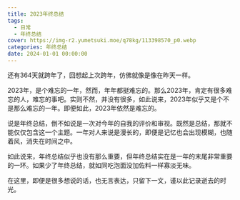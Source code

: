 ```yaml
---
title: 2023年终总结
tags:
  - 日常
  - 年终总结
cover: https://img-r2.yumetsuki.moe/q78kg/113398570_p0.webp
categories: 年终总结
date: 2024-01-01 00:00:00
---
```

还有364天就跨年了，回想起上次跨年，仿佛就像是像在昨天一样。

2023年，是个难忘的一年，然而，年年都挺难忘的。那么2023年，肯定有很多难忘的人，难忘的事吧。实则不然，并没有很多，如此说来，2023年似乎又是个不是那么难忘的一年。即便如此，2023年依然是难忘的。

说是年终总结，倒不如说是一次对今年的自我的评价和审视。既然是总结，那就不能仅仅包含这一个主题。一年对人来说是漫长的，即便是记忆也会出现模糊，也随着风，消失在时间之中。

如此说来，年终总结似乎也没有那么重要，但年终总结实在是一年的末尾非常重要的一环。如果少了年终总结，就如同吃泡面没加佐料一样寡淡无味。

在这里，即便是很多想说的话，也无言表达，只留下一文，谨以此记录逝去的时光。